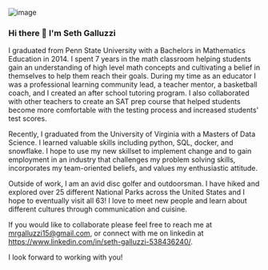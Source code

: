 ![image](https://github.com/sgalluzzi/sgalluzzi/assets/89170735/ce33119d-38e1-4bc6-8e61-e28e8a30a8c5)

### Hi there 👋 I'm Seth Galluzzi

I graduated from Penn State University with a Bachelors in Mathematics Education in 2014. I spent 7 years in the math classroom helping students gain an understanding of high level math concepts and cultivating a belief in themselves to help them reach their goals. During my time as an educator I was a professional learning community lead, a teacher mentor, a basketball coach, and I created an after school tutoring program.  I also collaborated with other teachers to create an SAT prep course that helped students become more comfortable with the testing process and increased students' test scores.

Recently, I graduated from the University of Virginia with a Masters of Data Science. I learned valuable skills including python, SQL, docker, and snowflake. I hope to use my new skillset to implement change and to gain employment in an industry that challenges my problem solving skills, incorporates my team-oriented beliefs, and values my enthusiastic attitude.

Outside of work, I am an avid disc golfer and outdoorsman. I have hiked and explored over 25 different National Parks across the United States and I hope to eventually visit all 63! I love to meet new people and learn about different cultures through communication and cuisine.  

If you would like to collaborate please feel free to reach me at mrgalluzzi15@gmail.com, or connect with me on linkedin at https://www.linkedin.com/in/seth-galluzzi-538436240/.

I look forward to working with you!

